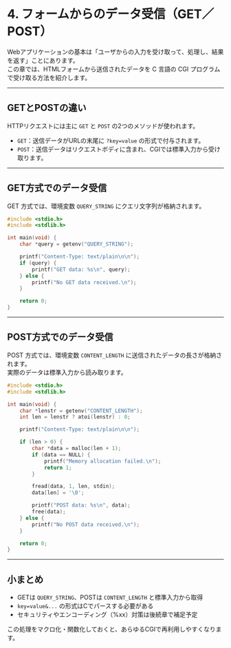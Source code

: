 # 4. フォームからのデータ受信（GET／POST）

Webアプリケーションの基本は「ユーザからの入力を受け取って、処理し、結果を返す」ことにあります。  
この章では、HTMLフォームから送信されたデータを C 言語の CGI プログラムで受け取る方法を紹介します。

---

## GETとPOSTの違い

HTTPリクエストには主に `GET` と `POST` の2つのメソッドが使われます。

- `GET`：送信データがURLの末尾に `?key=value` の形式で付与されます。
- `POST`：送信データはリクエストボディに含まれ、CGIでは標準入力から受け取ります。

---

## GET方式でのデータ受信

GET 方式では、環境変数 `QUERY_STRING` にクエリ文字列が格納されます。

```c
#include <stdio.h>
#include <stdlib.h>

int main(void) {
    char *query = getenv("QUERY_STRING");

    printf("Content-Type: text/plain\n\n");
    if (query) {
        printf("GET data: %s\n", query);
    } else {
        printf("No GET data received.\n");
    }

    return 0;
}
```

---

## POST方式でのデータ受信

POST 方式では、環境変数 `CONTENT_LENGTH` に送信されたデータの長さが格納されます。  
実際のデータは標準入力から読み取ります。

```c
#include <stdio.h>
#include <stdlib.h>

int main(void) {
    char *lenstr = getenv("CONTENT_LENGTH");
    int len = lenstr ? atoi(lenstr) : 0;

    printf("Content-Type: text/plain\n\n");

    if (len > 0) {
        char *data = malloc(len + 1);
        if (data == NULL) {
            printf("Memory allocation failed.\n");
            return 1;
        }

        fread(data, 1, len, stdin);
        data[len] = '\0';

        printf("POST data: %s\n", data);
        free(data);
    } else {
        printf("No POST data received.\n");
    }

    return 0;
}
```

---

## 小まとめ

- GETは `QUERY_STRING`、POSTは `CONTENT_LENGTH` と標準入力から取得
- `key=value&...` の形式はCでパースする必要がある
- セキュリティやエンコーディング（%xx）対策は後続章で補足予定

この処理をマクロ化・関数化しておくと、あらゆるCGIで再利用しやすくなります。
